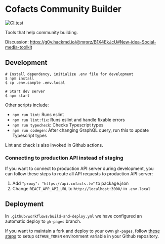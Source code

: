 Cofacts Community Builder
=======

[![CI test](https://github.com/cofacts/community-builder/actions/workflows/ci.yml/badge.svg)](https://github.com/cofacts/community-builder/actions/workflows/ci.yml)

Tools that help community building.

Discussion: https://g0v.hackmd.io/@mrorz/B1X4EkJcU#New-idea-Social-media-toolkit

## Development

```
# Install dependency, initialize .env file for development
$ npm install
$ cp .env.sample .env.local

# Start dev server
$ npm start
```

Other scripts include:

- `npm run lint`: Runs eslint
- `npm run lint:fix`: Runs eslint and handle fixable errors
- `npm run typecheck`: Checks Typescript types
- `npm run codegen`: After changing GraphQL query, run this to update Typescript types

Lint and check is also invoked in Github actions.

### Connecting to production API instead of staging

If you want to connect to production API server during development, you can follow these steps to route all API requests to production API server:

1. Add `"proxy": "https://api.cofacts.tw"` to package.json
2. Change `REACT_APP_API_URL` to `http://localhost:3000/` in `.env.local`


## Deployment

In `.github/workflows/build-and-deploy.yml` we have configured an automatic deploy to `gh-pages` branch.

If you want to maintain a fork and deploy to your own `gh-pages`, follow [these steps](https://github.com/peaceiris/actions-gh-pages)
to setup `GITHUB_TOKEN` environment variable in your Github repository.

